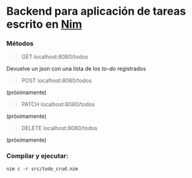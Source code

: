 # Backend para aplicación de tareas escrito en [Nim](https://nim-lang.org/)

### Métodos

> GET localhost:8080/todos 

Devuelve un json con una lista de los *to-do* registrados 

> POST localhost:8080/todos 

(próximamente)

> PATCH localhost:8080/todos 

(próximamente)

> DELETE localhost:8080/todos 

(próximamente)

### Compilar y ejecutar:
```
nim c -r src/todo_crud.nim
```